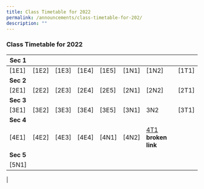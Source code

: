 ```yaml
---
title: Class Timetable for 2022
permalink: /announcements/class-timetable-for-202/
description: ""
---
```

### **Class Timetable for 2022**

| Sec 1 |  |  |  |  |  |  |  |
|---|---|---|---|---|---|---|---|
| [1E1]<br>  | [1E2]<br>  | [1E3]<br>  | [1E4]<br>  | [1E5]<br>  | [1N1]<br>  | [1N2]<br>  | [1T1]<br>  |
| **Sec 2** |  |  |  |  |  |  |  |
| [2E1]<br>  | [2E2]<br>  | [2E3]<br>  | [2E4]<br>  | [2E5]<br>  | [2N1]<br>  | [2N2]<br>  | [2T1]<br>  |
| **Sec 3** |  |  |  |  |  |  |  |
| [3E1]<br>  | [3E2]<br>  | [3E3]<br>  | [3E4]<br>  | [3E5]<br>  | [3N1]<br>  | 3N2<br>  | [3T1]<br>  |
| **Sec 4** |  |  |  |  |  |  |  |
| [4E1]<br>  | [4E2]<br>  | [4E3]<br>  | [4E4]<br>  | [4N1]<br>  | [4N2]<br>  | [4T1](https://www.zhonghuasec.moe.edu.sg/qql/slot/u706/Infolinks/202/4T1.pdf) **broken link**<br>  |   |
| **Sec 5** |  |  |  |  |  |  |  |
| [5N1]<br>  |  |  |  |  |  |  |  |
|
